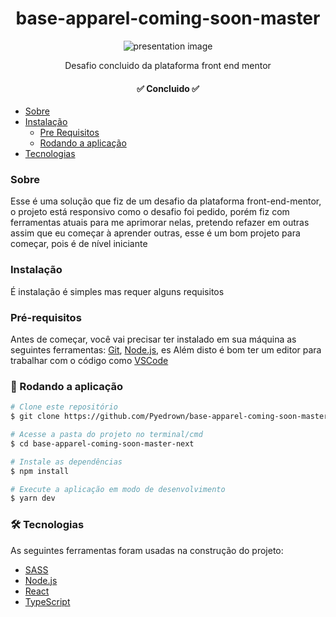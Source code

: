 <h1 align="center">base-apparel-coming-soon-master</h1>

<div align="center">
    <img
         src="https://github.com/Pyedrown/base-apparel-coming-soon-master-next/blob/main/presentation.PNG"
         alt="presentation image"
    />
</div>

<p align="center">Desafio concluido da plataforma front end mentor</p>

<h4 align="center"> 
  ✅ Concluido ✅
</h4>

<!--ts-->
   * [Sobre](#Sobre)
   * [Instalação](#instalacao)
      * [Pre Requisitos](#pre-requisitos)
      * [Rodando a aplicação](#Rodando-a-aplicação)
   * [Tecnologias](#tecnologias)
<!--te-->

### Sobre

Esse é uma solução que fiz de um desafio da plataforma front-end-mentor, o projeto está responsivo como o desafio foi pedido, porém fiz com ferramentas atuais para me aprimorar nelas, pretendo refazer em outras assim que eu começar à aprender outras, esse é um bom projeto para começar, pois é de nível iniciante

### Instalação

É instalação é simples mas requer alguns requisitos

### Pré-requisitos

Antes de começar, você vai precisar ter instalado em sua máquina as seguintes ferramentas:
[Git](https://git-scm.com), [Node.js](https://nodejs.org/en/), es 
Além disto é bom ter um editor para trabalhar com o código como [VSCode](https://code.visualstudio.com/)

### 🎲 Rodando a aplicação

```bash
# Clone este repositório
$ git clone https://github.com/Pyedrown/base-apparel-coming-soon-master-next.git

# Acesse a pasta do projeto no terminal/cmd
$ cd base-apparel-coming-soon-master-next

# Instale as dependências
$ npm install

# Execute a aplicação em modo de desenvolvimento
$ yarn dev

```

### 🛠 Tecnologias

As seguintes ferramentas foram usadas na construção do projeto:

- [SASS](https://sass-lang.com/)
- [Node.js](https://nodejs.org/en/)
- [React](https://pt-br.reactjs.org/)
- [TypeScript](https://www.typescriptlang.org/)

